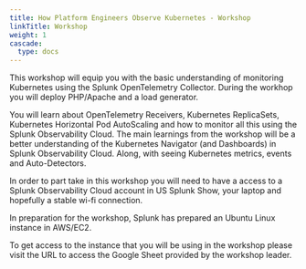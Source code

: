 ```yaml
---
title: How Platform Engineers Observe Kubernetes - Workshop
linkTitle: Workshop
weight: 1
cascade:
  type: docs
---
```


This workshop will equip you with the basic understanding of monitoring Kubernetes using the Splunk OpenTelemetry Collector. During the workhop you will deploy PHP/Apache and a load generator.

You will learn about OpenTelemetry Receivers, Kubernetes ReplicaSets, Kubernetes Horizontal Pod AutoScaling and how to monitor all this using the Splunk Observability Cloud. The main learnings from the workshop will be a better understanding of the Kubernetes Navigator (and Dashboards) in Splunk Observability Cloud. Along, with seeing Kubernetes metrics, events and Auto-Detectors.

In order to part take in this workshop you will need to have a access to a Splunk Observability Cloud account in US Splunk Show, your laptop and hopefully a stable wi-fi connection.

In preparation for the workshop, Splunk has prepared an Ubuntu Linux instance in AWS/EC2.

To get access to the instance that you will be using in the workshop please visit the URL to access the Google Sheet provided by the workshop leader.
